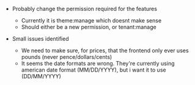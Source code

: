 - Probably change the permission required for the features 
    - Currently it is theme:manage which doesnt make sense
    - Should either be a new permission, or tenant:manage

- Small issues identified
    - We need to make sure, for prices, that the frontend only ever uses pounds (never pence/dollars/cents)
    - It seems the date formats are wrong. They're currently using american date format (MM/DD/YYYY), but i want it to use (DD/MM/YYYY)